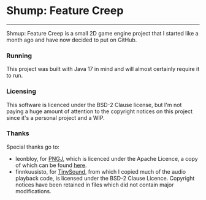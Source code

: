 # Shump: Feature Creep

---

Shmup: Feature Creep is a small 2D game engine project that I started like a month ago and have now decided to put on GitHub.

### Running

This project was built with Java 17 in mind and will almost certainly require it to run.

### Licensing

This software is licenced under the BSD-2 Clause license, but I'm not paying a huge amount of attention to the copyright notices on this project since it's a personal project and a WIP.

### Thanks

Special thanks go to:
* leonbloy, for [PNGJ](https://github.com/leonbloy/pngj),
which is licenced under the Apache Licence, a copy of which can be found [here](https://www.apache.org/licenses/LICENSE-2.0.txt).
* finnkuusisto, for [TinySound](https://github.com/finnkuusisto/TinySound), from which I copied much of the audio playback code, is licensed under the BSD-2 Clause Licence. Copyright notices have been retained in files which did not contain major modifications.
